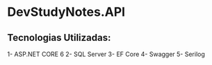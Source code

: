 # DevStudyNotes.API

## Tecnologias Utilizadas: 

1- ASP.NET CORE 6
2- SQL Server
3- EF Core
4- Swagger
5- Serilog
